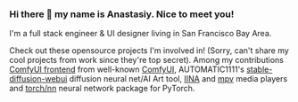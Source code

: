 ### Hi there 👋 my name is Anastasiy. Nice to meet you!

I'm a full stack engineer & UI designer living in San Francisco Bay Area.

Check out these opensource projects I'm involved in! (Sorry, can't share my cool projects from work since they're top secret). Among my contributions [ComfyUI frontend](https://github.com/Comfy-Org/ComfyUI_frontend/) from well-known [ComfyUI](https://github.com/comfyanonymous/ComfyUI), AUTOMATIC1111's [stable-diffusion-webui](https://github.com/AUTOMATIC1111/stable-diffusion-webui) diffusion neural net/AI Art tool, [IINA](https://github.com/anastasiuspernat/iina) and [mpv](https://github.com/mpv-player/mpv) media players and [torch/nn](https://github.com/torch/nn) neural network package for PyTorch. 

